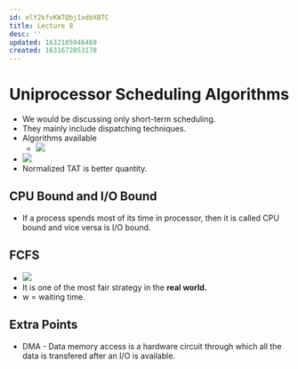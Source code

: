 ```yaml
---
id: elY2kfvKW7Qbj1xdbXBTC
title: Lecture 8
desc: ''
updated: 1632105946469
created: 1631672853178
---
```


# Uniprocessor Scheduling Algorithms

* We would be discussing only short-term scheduling.
* They mainly include dispatching techniques.
* Algorithms available
    * ![](/assets/images/2021-09-20-08-08-03.png)
* ![](/assets/images/2021-09-20-08-10-10.png)
* Normalized TAT is better quantity.

## CPU Bound and I/O Bound
* If a process spends most of its time in processor, then it is called CPU bound and vice versa is I/O bound.

## FCFS
* ![](/assets/images/2021-09-20-08-14-00.png)
* It is one of the most fair strategy in the **real world.**
* w = waiting time.

## Extra Points
* DMA - Data memory access is a hardware circuit through which all the data is transfered after an I/O is available.